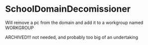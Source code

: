 # SchoolDomainDecomissioner
Will remove a pc from the domain and add it to a workgroup named WORKGROUP

ARCHIVED!!!
not needed, and probably too big of an undertaking
